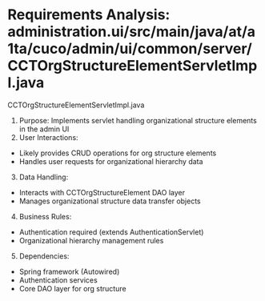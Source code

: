 # Requirements Analysis: administration.ui/src/main/java/at/a1ta/cuco/admin/ui/common/server/CCTOrgStructureElementServletImpl.java

CCTOrgStructureElementServletImpl.java
1. Purpose: Implements servlet handling organizational structure elements in the admin UI
2. User Interactions:
- Likely provides CRUD operations for org structure elements
- Handles user requests for organizational hierarchy data
3. Data Handling:
- Interacts with CCTOrgStructureElement DAO layer
- Manages organizational structure data transfer objects
4. Business Rules:
- Authentication required (extends AuthenticationServlet)
- Organizational hierarchy management rules
5. Dependencies:
- Spring framework (Autowired)
- Authentication services
- Core DAO layer for org structure